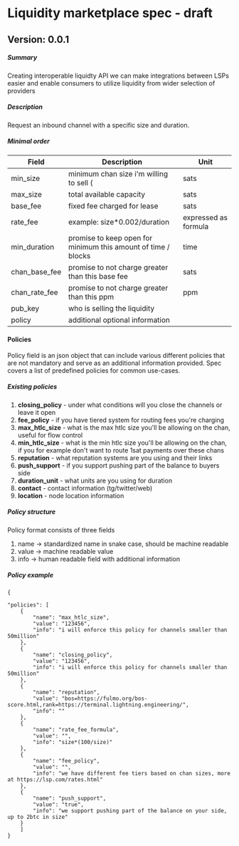 # Liquidity marketplace spec - draft 


## Version: 0.0.1

##### Summary

Creating interoperable liquidty API we can make integrations between LSPs easier and enable consumers to utilize liquidity from wider selection of providers 

##### Description

Request an inbound channel with a specific size and duration.

##### Minimal order 


| Field  |  Description |   Unit |
|---|---|---|
|  min_size  | minimum chan size i'm willing to sell (  | sats |
|  max_size  |  total available capacity  | sats 
|  base_fee |  fixed fee charged for lease  |  sats
|  rate_fee |  example: size*0.002/duration | expressed as formula 
| min_duration   |  promise to keep open for minimum this amount of time / blocks | time
| chan_base_fee   |  promise to not charge greater than this base fee   | sats
| chan_rate_fee   |  promise to not charge greater than this ppm  | ppm
|  pub_key  |  who is selling the liquidity   | 
|  policy  |  additional optional information  | 



#### Policies
Policy field is an  json object that can include various different policies that are not mandatory and serve as an additional information provided. Spec covers a list of predefined policies for common use-cases. 

##### Existing policies
1. **closing_policy** - under what conditions will you close the channels or leave it open 
2. **fee_policy** - if you have tiered system for routing fees you're charging 
3. **max_htlc_size**  - what is the max htlc size you'll be allowing on the chan, useful for flow control
4. **min_htlc_size**  - what is the min htlc size you'll be allowing on the chan, if you for example don't want to route 1sat payments over these chans
5. **reputation** - what reputation systems are you using and their links 
6. **push_support** - if you support pushing part of the balance to buyers side 
7. **duration_unit** - what units are you using for duration 
8. **contact** - contact information (tg/twitter/web)
9. **location** - node location information 


##### Policy structure
Policy format consists of three fields 
1. name -> standardized name in snake case, should be machine readable
2. value ->  machine readable value 
3. info -> human readable field with additional information


##### Policy example
```
{

"policies": [ 
	{
		"name": "max_htlc_size",
		"value": "123456", 
		"info": "i will enforce this policy for channels smaller than 50million" 
	},
	{
		"name": "closing_policy", 
		"value": "123456", 
		"info": "i will enforce this policy for channels smaller than 50million" 
	},
	{
		"name": "reputation", 
		"value": "bos=https://fulmo.org/bos-score.html,rank=https://terminal.lightning.engineering/", 
		"info": "" 
	},
	{
		"name": "rate_fee_formula", 
		"value": "", 
		"info": "size*(100/size)" 
	},		
	{
		"name": "fee_policy", 
		"value": "",
		"info": "we have different fee tiers based on chan sizes, more at https://lsp.com/rates.html" 
	},
	{
		"name": "push_support",
		"value": "true",
		"info": "we support pushing part of the balance on your side, up to 2btc in size"
	}
	]
}
```
